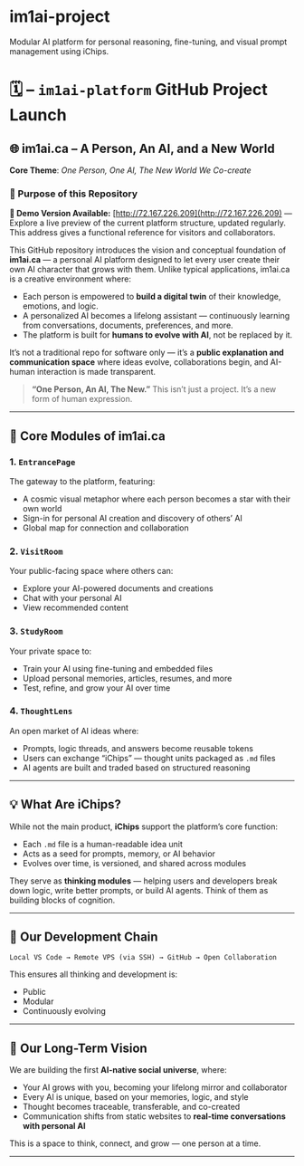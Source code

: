 # im1ai-project
Modular AI platform for personal reasoning, fine-tuning, and visual prompt management using iChips.

# 🗓 – `im1ai-platform` GitHub Project Launch

## 🌐 im1ai.ca – A Person, An AI, and a New World

**Core Theme**: *One Person, One AI, The New World We Co-create*

### 🚀 Purpose of this Repository

**🔗 Demo Version Available:** [http://72.167.226.209](http://72.167.226.209) — Explore a live preview of the current platform structure, updated regularly. This address gives a functional reference for visitors and collaborators.

This GitHub repository introduces the vision and conceptual foundation of **im1ai.ca** — a personal AI platform designed to let every user create their own AI character that grows with them. Unlike typical applications, im1ai.ca is a creative environment where:

* Each person is empowered to **build a digital twin** of their knowledge, emotions, and logic.
* A personalized AI becomes a lifelong assistant — continuously learning from conversations, documents, preferences, and more.
* The platform is built for **humans to evolve with AI**, not be replaced by it.

It’s not a traditional repo for software only — it’s a **public explanation and communication space** where ideas evolve, collaborations begin, and AI-human interaction is made transparent.

> **“One Person, An AI, The New.”**
> This isn’t just a project. It’s a new form of human expression.

---

## 🧩 Core Modules of im1ai.ca

### 1. `EntrancePage`

The gateway to the platform, featuring:

* A cosmic visual metaphor where each person becomes a star with their own world
* Sign-in for personal AI creation and discovery of others’ AI
* Global map for connection and collaboration

### 2. `VisitRoom`

Your public-facing space where others can:

* Explore your AI-powered documents and creations
* Chat with your personal AI
* View recommended content

### 3. `StudyRoom`

Your private space to:

* Train your AI using fine-tuning and embedded files
* Upload personal memories, articles, resumes, and more
* Test, refine, and grow your AI over time

### 4. `ThoughtLens`

An open market of AI ideas where:

* Prompts, logic threads, and answers become reusable tokens
* Users can exchange “iChips” — thought units packaged as `.md` files
* AI agents are built and traded based on structured reasoning

---

## 💡 What Are iChips?

While not the main product, **iChips** support the platform’s core function:

* Each `.md` file is a human-readable idea unit
* Acts as a seed for prompts, memory, or AI behavior
* Evolves over time, is versioned, and shared across modules

They serve as **thinking modules** — helping users and developers break down logic, write better prompts, or build AI agents. Think of them as building blocks of cognition.

---

## 🔄 Our Development Chain

```plaintext
Local VS Code → Remote VPS (via SSH) → GitHub → Open Collaboration
```

This ensures all thinking and development is:

* Public
* Modular
* Continuously evolving

---

## 🎯 Our Long-Term Vision

We are building the first **AI-native social universe**, where:

* Your AI grows with you, becoming your lifelong mirror and collaborator
* Every AI is unique, based on your memories, logic, and style
* Thought becomes traceable, transferable, and co-created
* Communication shifts from static websites to **real-time conversations with personal AI**

This is a space to think, connect, and grow — one person at a time.

---
